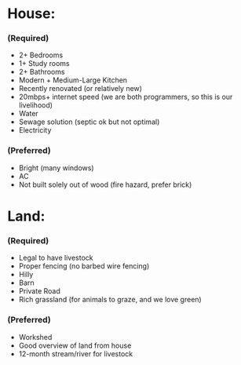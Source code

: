 # House:


### (Required)
- 2+ Bedrooms
- 1+ Study rooms
- 2+ Bathrooms
- Modern + Medium-Large Kitchen
- Recently renovated (or relatively new)
- 20mbps+ internet speed (we are both programmers, so this is our livelihood)
- Water
- Sewage solution (septic ok but not optimal)
- Electricity

### (Preferred)
- Bright (many windows)
- AC
- Not built solely out of wood (fire hazard, prefer brick)

# Land:


### (Required)
- Legal to have livestock
- Proper fencing (no barbed wire fencing)
- Hilly
- Barn
- Private Road
- Rich grassland (for animals to graze, and we love green)

### (Preferred)
- Workshed
- Good overview of land from house
- 12-month stream/river for livestock
